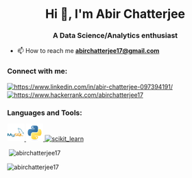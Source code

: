 <h1 align="center">Hi 👋, I'm Abir Chatterjee</h1>
<h3 align="center">A Data Science/Analytics enthusiast</h3>

- 📫 How to reach me **abirchatterjee17@gmail.com**

<h3 align="left">Connect with me:</h3>
<p align="left">
<a href="https://linkedin.com/in/https://www.linkedin.com/in/abir-chatterjee-097394191/" target="blank"><img align="center" src="https://raw.githubusercontent.com/rahuldkjain/github-profile-readme-generator/master/src/images/icons/Social/linked-in-alt.svg" alt="https://www.linkedin.com/in/abir-chatterjee-097394191/" height="30" width="40" /></a>
<a href="https://www.hackerrank.com/https://www.hackerrank.com/abirchatterjee17" target="blank"><img align="center" src="https://raw.githubusercontent.com/rahuldkjain/github-profile-readme-generator/master/src/images/icons/Social/hackerrank.svg" alt="https://www.hackerrank.com/abirchatterjee17" height="30" width="40" /></a>
</p>

<h3 align="left">Languages and Tools:</h3>
<p align="left"> <a href="https://www.mysql.com/" target="_blank"> <img src="https://raw.githubusercontent.com/devicons/devicon/master/icons/mysql/mysql-original-wordmark.svg" alt="mysql" width="40" height="40"/> </a> <a href="https://www.python.org" target="_blank"> <img src="https://raw.githubusercontent.com/devicons/devicon/master/icons/python/python-original.svg" alt="python" width="40" height="40"/> </a> <a href="https://scikit-learn.org/" target="_blank"> <img src="https://upload.wikimedia.org/wikipedia/commons/0/05/Scikit_learn_logo_small.svg" alt="scikit_learn" width="40" height="40"/> </a> </p>

<p>&nbsp;<img align="center" src="https://github-readme-stats.vercel.app/api?username=abirchatterjee17&show_icons=true&locale=en" alt="abirchatterjee17" /></p>

<p><img align="center" src="https://github-readme-streak-stats.herokuapp.com/?user=abirchatterjee17&" alt="abirchatterjee17" /></p>
